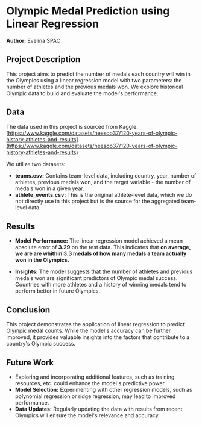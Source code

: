 # Olympic Medal Prediction using Linear Regression

**Author:** Evelina SPAC

## Project Description

This project aims to predict the number of medals each country will win in the Olympics using a linear regression model with two parameters: the number of athletes and the previous medals won. We explore historical Olympic data to build and evaluate the model's performance.

## Data

The data used in this project is sourced from Kaggle: [https://www.kaggle.com/datasets/heesoo37/120-years-of-olympic-history-athletes-and-results](https://www.kaggle.com/datasets/heesoo37/120-years-of-olympic-history-athletes-and-results)

We utilize two datasets:

* **teams.csv:** Contains team-level data, including country, year, number of athletes, previous medals won, and the target variable - the number of medals won in a given year.
* **athlete_events.csv:** This is the original athlete-level data, which we do not directly use in this project but is the source for the aggregated team-level data.

## Results

* **Model Performance:** The linear regression model achieved a mean absolute error of **3.29** on the test data. This indicates that **on average, we are are whithin 3.3 medals of how many medals a team actually won in the Olympics.**

* **Insights:** The model suggests that the number of athletes and previous medals won are significant predictors of Olympic medal success. Countries with more athletes and a history of winning medals tend to perform better in future Olympics.

## Conclusion

This project demonstrates the application of linear regression to predict Olympic medal counts. While the model's accuracy can be further improved, it provides valuable insights into the factors that contribute to a country's Olympic success.

## Future Work

* Exploring and incorporating additional features, such as training resources, etc. could enhance the model's predictive power.
* **Model Selection:** Experimenting with other regression models, such as polynomial regression or ridge regression, may lead to improved performance.
* **Data Updates:** Regularly updating the data with results from recent Olympics will ensure the model's relevance and accuracy.
